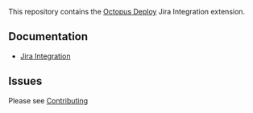 This repository contains the [Octopus Deploy][1] Jira Integration extension.

## Documentation
- [Jira Integration][2]

## Issues
Please see [Contributing](CONTRIBUTING.md)

[1]: https://octopus.com
[2]: http://g.octopushq.com/JiraIntegration
